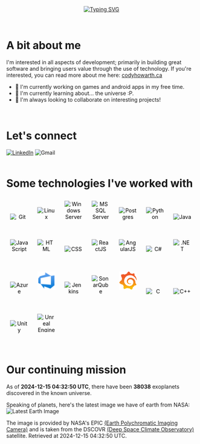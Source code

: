 <p align="center">
  <a href="https://codyhowarth.ca"><img
      src="https://readme-typing-svg.demolab.com?font=Fira+Code&pause=1000&center=true&vCenter=true&multiline=true&width=450&height=100&lines=Hi+There!+I'm+Cody+Howarth;Software+Developer;Builder+and+Tinkerer"
      alt="Typing SVG" /></a>
</p>

<br />

<h1>A bit about me</h1>

<div>
  <p>
    I'm interested in all aspects of development; primarily in building great software and bringing users value
    through the use of technology. If you're interested, you can read more about me here: <a
      href="https://codyhowarth.ca">codyhowarth.ca</a>
  </p>


  <ul>
    <li>🔭 I'm currently working on games and android apps in my free time.</li>
    <li>🌱 I'm currently learning about... the universe :P.</li>
    <li>👯 I'm always looking to collaborate on interesting projects!</li>
  </ul>


</div>

<br />

<h1>Let's connect</h1>

<div>
  <a href="https://linkedin.com/in/codyhowarth"><img
      src="https://img.shields.io/badge/linkedin-%230077B5.svg?style=for-the-badge&logo=linkedin&logoColor=white"
      alt="LinkedIn"></a>
  <a mailto="codyhowarth@gmail.com"><img
      src="https://img.shields.io/badge/gmail-%23D14836.svg?style=for-the-badge&logo=gmail&logoColor=white"
      alt="Gmail"></a>
</div>

<br />

<h1>Some technologies I've worked with</h1>

<div>
  <a href="https://git-scm.com/"
    style="display: inline-block; text-decoration: none; text-align: center; margin: 10px; color: #000;">
    <img src="https://upload.wikimedia.org/wikipedia/commons/e/e0/Git-logo.svg" alt="Git"
      style="width: 48px; height: 48px; display: block; margin: 0 auto;">
  </a>
  <a href="https://www.linux.org/"
    style="display: inline-block; text-decoration: none; text-align: center; margin: 10px; color: #000;">
    <img src="https://upload.wikimedia.org/wikipedia/commons/a/af/Tux.png" alt="Linux"
      style="width: 48px; height: 48px; display: block; margin: 0 auto;">
  </a>
  <a href="https://www.microsoft.com/en-us/windows-server"
    style="display: inline-block; text-decoration: none; text-align: center; margin: 10px; color: #000;">
    <img
      src="https://upload.wikimedia.org/wikipedia/commons/thumb/8/87/Windows_logo_-_2021.svg/512px-Windows_logo_-_2021.svg.png"
      alt="Windows Server" style="width: 48px; height: 48px; display: block; margin: 0 auto;">
  </a>
  <a href="https://www.microsoft.com/en-us/sql-server"
    style="display: inline-block; text-decoration: none; text-align: center; margin: 10px; color: #000;">
    <img src="https://img.icons8.com/?size=100&id=laYYF3dV0Iew&format=png&color=000000" alt="MS SQL Server"
      style="width: 48px; height: 48px; display: block; margin: 0 auto;">
  </a>
  <a href="https://www.postgresql.org/"
    style="display: inline-block; text-decoration: none; text-align: center; margin: 10px; color: #000;">
    <img src="https://upload.wikimedia.org/wikipedia/commons/2/29/Postgresql_elephant.svg" alt="Postgres"
      style="width: 48px; height: 48px; display: block; margin: 0 auto;">
  </a>
  <a href="https://www.python.org/"
    style="display: inline-block; text-decoration: none; text-align: center; margin: 10px; color: #000;">
    <img src="https://upload.wikimedia.org/wikipedia/commons/c/c3/Python-logo-notext.svg" alt="Python"
      style="width: 48px; height: 48px; display: block; margin: 0 auto;">
  </a>
  <a href="https://www.java.com/"
    style="display: inline-block; text-decoration: none; text-align: center; margin: 10px; color: #000;">
    <img src="https://upload.wikimedia.org/wikipedia/en/3/30/Java_programming_language_logo.svg" alt="Java"
      style="width: 48px; height: 48px; display: block; margin: 0 auto;">
  </a>
  <a href="https://developer.mozilla.org/en-US/docs/Web/JavaScript"
    style="display: inline-block; text-decoration: none; text-align: center; margin: 10px; color: #000;">
    <img src="https://upload.wikimedia.org/wikipedia/commons/6/6a/JavaScript-logo.png" alt="JavaScript"
      style="width: 48px; height: 48px; display: block; margin: 0 auto;">
  </a>
  <a href="https://developer.mozilla.org/en-US/docs/Web/HTML"
    style="display: inline-block; text-decoration: none; text-align: center; margin: 10px; color: #000;">
    <img src="https://upload.wikimedia.org/wikipedia/commons/6/61/HTML5_logo_and_wordmark.svg" alt="HTML"
      style="width: 48px; height: 48px; display: block; margin: 0 auto;">
  </a>
  <a href="https://developer.mozilla.org/en-US/docs/Web/CSS"
    style="display: inline-block; text-decoration: none; text-align: center; margin: 10px; color: #000;">
    <img src="https://upload.wikimedia.org/wikipedia/commons/d/d5/CSS3_logo_and_wordmark.svg" alt="CSS"
      style="width: 48px; height: 48px; display: block; margin: 0 auto;">
  </a>
  <a href="https://reactjs.org/"
    style="display: inline-block; text-decoration: none; text-align: center; margin: 10px; color: #000;">
    <img src="https://upload.wikimedia.org/wikipedia/commons/a/a7/React-icon.svg" alt="ReactJS"
      style="width: 48px; height: 48px; display: block; margin: 0 auto;">
  </a>
  <a href="https://angular.io/"
    style="display: inline-block; text-decoration: none; text-align: center; margin: 10px; color: #000;">
    <img src="https://upload.wikimedia.org/wikipedia/commons/c/cf/Angular_full_color_logo.svg" alt="AngularJS"
      style="width: 48px; height: 48px; display: block; margin: 0 auto;">
  </a>
  <a href="https://learn.microsoft.com/en-us/dotnet/csharp/"
    style="display: inline-block; text-decoration: none; text-align: center; margin: 10px; color: #000;">
    <img src="https://upload.wikimedia.org/wikipedia/commons/4/4f/Csharp_Logo.png" alt="C#"
      style="width: 48px; height: 48px; display: block; margin: 0 auto;">
  </a>
  <a href="https://dotnet.microsoft.com/"
    style="display: inline-block; text-decoration: none; text-align: center; margin: 10px; color: #000;">
    <img src="https://upload.wikimedia.org/wikipedia/commons/7/7d/Microsoft_.NET_logo.svg" alt=".NET"
      style="width: 48px; height: 48px; display: block; margin: 0 auto;">
  </a>
  <a href="https://azure.microsoft.com/"
    style="display: inline-block; text-decoration: none; text-align: center; margin: 10px; color: #000;">
    <img src="https://upload.wikimedia.org/wikipedia/commons/a/a8/Microsoft_Azure_Logo.svg" alt="Azure"
      style="width: 48px; height: 48px; display: block; margin: 0 auto;">
  </a>
  <a href="https://azure.microsoft.com/en-us/products/devops"
    style="display: inline-block; text-decoration: none; text-align: center; margin: 10px; color: #000;">
    <img
      src="https://raw.githubusercontent.com/loryanstrant/MicrosoftCloudLogos/26c8acf43d9f883f6127ccd024728759879edf17/Azure/devops/10261-icon-service-Azure-DevOps.svg"
      alt="Azure DevOps" style="width: 48px; height: 48px; display: block; margin: 0 auto;">
  </a>
  <a href="https://www.jenkins.io/"
    style="display: inline-block; text-decoration: none; text-align: center; margin: 10px; color: #000;">
    <img src="https://upload.wikimedia.org/wikipedia/commons/e/e9/Jenkins_logo.svg" alt="Jenkins"
      style="width: 48px; height: 48px; display: block; margin: 0 auto;">
  </a>
  <a href="https://www.sonarqube.org/"
    style="display: inline-block; text-decoration: none; text-align: center; margin: 10px; color: #000;">
    <img
      src="https://assets-eu-01.kc-usercontent.com/7630306f-9a2f-018d-2726-3ef76ef712f4/8e59bcad-6e39-41dc-abd9-a0e251e8d63f/Sonar%20%282%29.svg?w=128&h=32&auto=format&fit=clip"
      alt="SonarQube" style="width: 48px; height: 48px; display: block; margin: 0 auto;">
  </a>
  <a href="https://grafana.com/"
    style="display: inline-block; text-decoration: none; text-align: center; margin: 10px; color: #000;">
    <img src="https://raw.githubusercontent.com/grafana/grafana/refs/heads/main/public/img/grafana_icon.svg"
      alt="Grafana" style="width: 48px; height: 48px; display: block; margin: 0 auto;">
  </a>
  <a href="https://en.wikipedia.org/wiki/C_(programming_language)"
    style="display: inline-block; text-decoration: none; text-align: center; margin: 10px; color: #000;">
    <img src="https://upload.wikimedia.org/wikipedia/commons/1/19/C_Logo.png" alt="C"
      style="width: 48px; height: 48px; display: block; margin: 0 auto;">
  </a>
  <a href="https://en.wikipedia.org/wiki/C%2B%2B"
    style="display: inline-block; text-decoration: none; text-align: center; margin: 10px; color: #000;">
    <img src="https://upload.wikimedia.org/wikipedia/commons/1/18/ISO_C%2B%2B_Logo.svg" alt="C++"
      style="width: 48px; height: 48px; display: block; margin: 0 auto;">
  </a>
  <a href="https://unity.com/"
    style="display: inline-block; text-decoration: none; text-align: center; margin: 10px; color: #000;">
    <img src="https://cdn.sanity.io/images/fuvbjjlp/production/2495ab2daae11fd3ed5d6b84477d513869f9a1b4-89x100.png"
      alt="Unity" style="width: 48px; height: 48px; display: block; margin: 0 auto;">
  </a>
  <a href="https://www.unrealengine.com/"
    style="display: inline-block; text-decoration: none; text-align: center; margin: 10px; color: #000;">
    <img src="https://cdn2.unrealengine.com/ue-logotype-2023-vertical-white-1686x2048-bbfded26daa7.png"
      alt="Unreal Engine" style="width: 48px; height: 48px; display: block; margin: 0 auto;">
  </a>

</div>


<br />

<h1>Our continuing mission</h1>

<p>As of <strong>2024-12-15 04:32:50 UTC</strong>, there have been <strong>38038</strong> exoplanets
  discovered in the known universe.</p>
<p>Speaking of planets, here's the latest image we have of earth from NASA:
  <img src="https://epic.gsfc.nasa.gov/archive/natural/2024/12/13/png/epic_1b_20241213002713.png" alt="Latest Earth Image" style="width: 400px; height: 400px;">
</p>
<p>The image is provided by NASA's EPIC <a href="https://epic.gsfc.nasa.gov/about/epic.html">(Earth
    Polychromatic
    Imaging Camera)</a> and is taken from the DSCOVR <a href="https://science.nasa.gov/mission/dscovr">(Deep
    Space
    Climate Observatory)</a> satellite. Retrieved at 2024-12-15 04:32:50 UTC.</p>